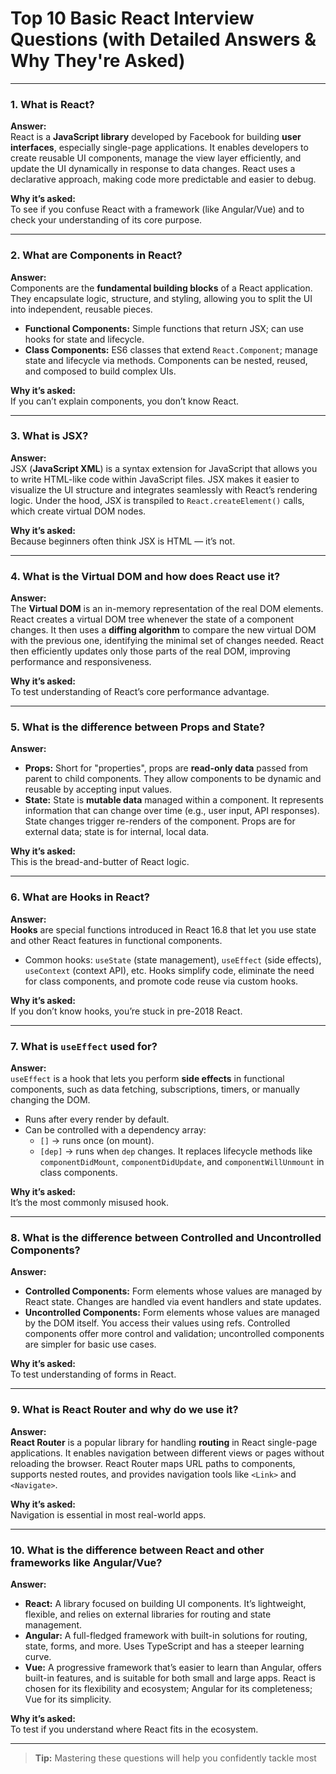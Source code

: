 # Top 10 Basic React Interview Questions (with Detailed Answers & Why They're Asked)

---

### 1. **What is React?**

**Answer:**  
React is a **JavaScript library** developed by Facebook for building **user interfaces**, especially single-page applications. It enables developers to create reusable UI components, manage the view layer efficiently, and update the UI dynamically in response to data changes. React uses a declarative approach, making code more predictable and easier to debug.

**Why it’s asked:**  
To see if you confuse React with a framework (like Angular/Vue) and to check your understanding of its core purpose.

---

### 2. **What are Components in React?**

**Answer:**  
Components are the **fundamental building blocks** of a React application. They encapsulate logic, structure, and styling, allowing you to split the UI into independent, reusable pieces.  
- **Functional Components:** Simple functions that return JSX; can use hooks for state and lifecycle.
- **Class Components:** ES6 classes that extend `React.Component`; manage state and lifecycle via methods.
Components can be nested, reused, and composed to build complex UIs.

**Why it’s asked:**  
If you can’t explain components, you don’t know React.

---

### 3. **What is JSX?**

**Answer:**  
JSX (**JavaScript XML**) is a syntax extension for JavaScript that allows you to write HTML-like code within JavaScript files. JSX makes it easier to visualize the UI structure and integrates seamlessly with React’s rendering logic. Under the hood, JSX is transpiled to `React.createElement()` calls, which create virtual DOM nodes.

**Why it’s asked:**  
Because beginners often think JSX is HTML — it’s not.

---

### 4. **What is the Virtual DOM and how does React use it?**

**Answer:**  
The **Virtual DOM** is an in-memory representation of the real DOM elements. React creates a virtual DOM tree whenever the state of a component changes. It then uses a **diffing algorithm** to compare the new virtual DOM with the previous one, identifying the minimal set of changes needed. React then efficiently updates only those parts of the real DOM, improving performance and responsiveness.

**Why it’s asked:**  
To test understanding of React’s core performance advantage.

---

### 5. **What is the difference between Props and State?**

**Answer:**  
- **Props:** Short for "properties", props are **read-only data** passed from parent to child components. They allow components to be dynamic and reusable by accepting input values.
- **State:** State is **mutable data** managed within a component. It represents information that can change over time (e.g., user input, API responses). State changes trigger re-renders of the component.
Props are for external data; state is for internal, local data.

**Why it’s asked:**  
This is the bread-and-butter of React logic.

---

### 6. **What are Hooks in React?**

**Answer:**  
**Hooks** are special functions introduced in React 16.8 that let you use state and other React features in functional components.  
- Common hooks: `useState` (state management), `useEffect` (side effects), `useContext` (context API), etc.
Hooks simplify code, eliminate the need for class components, and promote code reuse via custom hooks.

**Why it’s asked:**  
If you don’t know hooks, you’re stuck in pre-2018 React.

---

### 7. **What is `useEffect` used for?**

**Answer:**  
`useEffect` is a hook that lets you perform **side effects** in functional components, such as data fetching, subscriptions, timers, or manually changing the DOM.  
- Runs after every render by default.
- Can be controlled with a dependency array:  
  - `[]` → runs once (on mount).
  - `[dep]` → runs when `dep` changes.
It replaces lifecycle methods like `componentDidMount`, `componentDidUpdate`, and `componentWillUnmount` in class components.

**Why it’s asked:**  
It’s the most commonly misused hook.

---

### 8. **What is the difference between Controlled and Uncontrolled Components?**

**Answer:**  
- **Controlled Components:** Form elements whose values are managed by React state. Changes are handled via event handlers and state updates.
- **Uncontrolled Components:** Form elements whose values are managed by the DOM itself. You access their values using refs.
Controlled components offer more control and validation; uncontrolled components are simpler for basic use cases.

**Why it’s asked:**  
To test understanding of forms in React.

---

### 9. **What is React Router and why do we use it?**

**Answer:**  
**React Router** is a popular library for handling **routing** in React single-page applications. It enables navigation between different views or pages without reloading the browser. React Router maps URL paths to components, supports nested routes, and provides navigation tools like `<Link>` and `<Navigate>`.

**Why it’s asked:**  
Navigation is essential in most real-world apps.

---

### 10. **What is the difference between React and other frameworks like Angular/Vue?**

**Answer:**  
- **React:** A library focused on building UI components. It’s lightweight, flexible, and relies on external libraries for routing and state management.
- **Angular:** A full-fledged framework with built-in solutions for routing, state, forms, and more. Uses TypeScript and has a steeper learning curve.
- **Vue:** A progressive framework that’s easier to learn than Angular, offers built-in features, and is suitable for both small and large apps.
React is chosen for its flexibility and ecosystem; Angular for its completeness; Vue for its simplicity.

**Why it’s asked:**  
To test if you understand where React fits in the ecosystem.

---

> **Tip:** Mastering these questions will help you confidently tackle most
